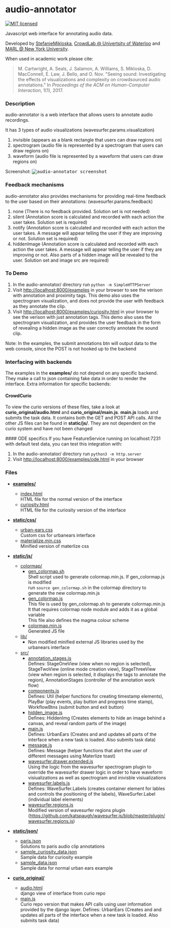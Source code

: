 # audio-annotator

[![MIT licensed](https://img.shields.io/badge/license-BSD2-blue.svg)](https://github.com/CrowdCurio/audio-annotator/blob/master/LICENSE.txt)

Javascript web interface for annotating audio data.

Developed by [StefanieMikloska](github.com/StefanieMikloska), [CrowdLab @ Univertsity of Waterloo](http://edithlaw.ca/people.html) and [MARL @ New York University](http://steinhardt.nyu.edu/marl/).

When used in academic work please cite:

> M. Cartwright, A. Seals, J. Salamon, A. Williams, S. Mikloska, D. MacConnell, E. Law, J. Bello, and O. Nov. "Seeing sound: Investigating the effects of visualizations and complexity on crowdsourced audio annotations." In *Proceedings of the ACM on Human-Computer Interaction*, 1(1), 2017.

### Description
audio-annotator is a web interface that allows users to annotate audio recordings.

It has 3 types of audio visualizations (wavesurfer.params.visualization)
   1. invisible (appears as a blank rectangle that users can draw regions on)
   2. spectrogram (audio file is represented by a spectrogram that users can draw regions on)
   3. waveform (audio file is represented by a waveform that users can draw regions on)

Screenshot:
<kbd>
![audio-annotator screenshot](https://github.com/CrowdCurio/audio-annotator/blob/master/static/img/task-interface.png)
</kbd>

### Feedback mechanisms
audio-annotator also provides mechanisms for providing real-time feedback to the user based on their annotations: (wavesurfer.params.feedback)
   1. none (There is no feedback provided. Solution set is not needed)
   2. silent (Annotation score is calculated and recorded with each action the user takes. Solution set is required)
   3. notify (Annotation score is calculated and recorded with each action the user takes. A message will appear telling the user if they are improving or not. Solution set is required)
   4. hiddenImage (Annotation score is calculated and recorded with each action the user takes. A message will appear telling the user if they are improving or not. Also parts of a hidden image will be revealed to the user. Solution set and image src are required)
   
### To Demo
1. In the audio-annotator/ directory run `python -m SimpleHTTPServer`
2. Visit <http://localhost:8000/examples> in your browser to see the verison with annotation and proximity tags. This demo also uses the spectrogram visualization, and does not provide the user with feedback as they annotate the clip.
3. Visit <http://localhost:8000/examples/curiosity.html> in your browser to see the verison with just annotation tags. This demo also uses the spectrogram visualization, and provides the user feedback in the form of revealing a hidden image as the user correctly annotate the sound clip.

Note: In the examples, the submit annotations btn will output data to the web console, since the POST is not hooked up to the backend

### Interfacing with backends
The examples in the **examples/** do not depend on any specific backend. They make a call to json containing fake data in order to render the interface. Extra information for specific backends:

#### CrowdCurio
To view the curio versions of these files, take a look at **curio_original/audio.html** and **curio_original/main.js**. **main.js** loads and submits the task data. It contains both the GET and POST API calls. All the other JS files can be found in **static/js/**. They are not dependent on the curio system and have not been changed

#### ODE specifics
If you have FeatureService running on localhost:7231 with default test data, you can test this integration with:
1. In the audio-annotator/ directory run `python3 -m http.server`
2. Visit <http://localhost:8000/examples/ode.html> in your browser

### Files
* [**examples/**](examples/)
   * [index.html](examples/index.html)  
      HTML file for the normal version of the interface
   * [curiosity.html](examples/curiosity.html)  
      HTML file for the curiosity version of the interface

* [**static/css/**](static/css/)
   * [urban-ears.css](static/css/urban-ears.css)  
      Custom css for urbanears interface
   * [materialize.min.css](static/css/materialize.min.css)  
      Minified version of materlize css

* [**static/js/**](static/js/)
   * [colormap/](static/js/colormap/)
      * [gen_colormap.sh](static/js/colormap/gen_colormap.sh)  
         Shell script used to generate colormap.min.js. If gen_colormap.js is modified  
         run `source gen_colormap.sh` in the colormap directory to generate the new colormap.min.js
      * [gen_colormap.js](static/js/colormap/gen_colormap.js)  
         This file is used by gen_colormap.sh to generate colormap.min.js  
         It that requires colormap node module and adds it as a global variable  
         This file also defines the magma colour scheme
      * [colormap.min.js](static/js/colormap/colormap.min.js)  
         Generated JS file
   * [lib/](static/js/lib/)
      * Non modified minified external JS libraries used by the  urbanears interface
   * [src/](static/js/src/)
      * [annotation_stages.js](static/js/src/annotation_stages.js)  
         Defines: StageOneView (view when no region is selected), StageTwoView (online mode creation view), StageThreeView (view when region is selected, 
         it displays the tags to annotate the region), AnnotationStages (controller of the annotation work flow)
      * [components.js](static/js/src/components.js)  
         Defines: Util (helper functions for creating timestamp elements), PlayBar (play events, play button and progress time stamp), 
         WorkflowBtns (submit button and exit button)
      * [hidden_image.js](static/js/src/hidden_image.js)  
         Defines: HiddenImg (Creates elements to hide an image behind a canvas, and reveal random parts of the image)
      * [main.js](static/js/src/main.js)  
         Defines: UrbanEars (Creates and and updates all parts of the interface when a new task is loaded. Also submits task data) 
      * [message.js](static/js/src/message.js)  
         Defines: Message (helper functions that alert the user of different messages using Materlize toast)
      * [wavesurfer.drawer.extended.js](static/js/src/wavesurfer.drawer.extended.js)  
         Using the logic from the wavesurfer spectrogram plugin to override the wavesurfer drawer logic in order to have waveform visiualizations as well as spectrogram and inivisble visiualizations
      * [wavesurfer.labels.js](static/js/src/wavesurfer.labels.js)  
         Defines: WaveSurfer.Labels (creates container element for lables and controls the positioning of the labels), WaveSurfer.Label (individual label elements)
      * [wavesurfer.regions.js](static/js/src/wavesurfer.regions.js)  
         Modified version of wavesurfer regions plugin           
 (https://github.com/katspaugh/wavesurfer.js/blob/master/plugin/wavesurfer.regions.js)

* [**static/json/**](static/json/)
   * [paris.json](static/json/paris.json)  
      Solutions to paris audio clip annotations
   * [sample_curiosity_data.json](static/json/sample_curiosity_data.json)  
      Sample data for curiosity example
   * [sample_data.json](static/json/sample_data.json)  
      Sample data for normal urban ears example      

* [**curio_original/**](curio_original/)
   * [audio.html](curio_original/audio.html)  
      django view of interface from curio repo
   * [main.js](curio_original/main.js)  
      Curio repo version that makes API calls using user information provided by the django layer.
      Defines: UrbanEars (Creates and and updates all parts of the interface when a new task is loaded. Also submits task data) 
